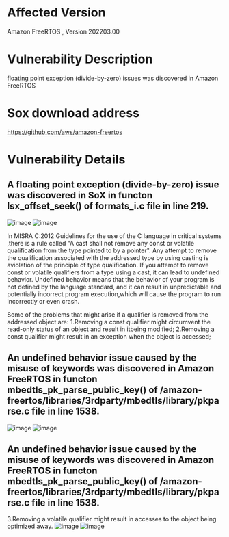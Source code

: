# Affected Version
Amazon FreeRTOS , Version 202203.00

# Vulnerability Description
floating point exception (divide-by-zero) issues was discovered in Amazon FreeRTOS 

# Sox download address
https://github.com/aws/amazon-freertos


# Vulnerability Details

## A floating point exception (divide-by-zero) issue was discovered in SoX in functon lsx_offset_seek() of formats_i.c file in line 219.

![image](https://github.com/dongyuma/sox-defects/assets/87286944/7926fe06-061a-45ae-8106-47c86a27defa)
![image](https://github.com/dongyuma/sox-defects/assets/87286944/3b182e3b-b5a9-4c39-879e-4876c1e88e56)


In MISRA C:2012 Guidelines for the use of the C language in critical systems ,there is a rule called "A cast shall not remove any const or volatile qualification from the type pointed to by a pointer".
Any attempt to remove the qualification associated with the addressed type by using casting is aviolation of the principle of type qualification.
If you attempt to remove const or volatile qualifiers from a type using a cast, it can lead to undefined behavior. Undefined behavior means that the behavior of your program is not defined by the language standard, and it can result in unpredictable and potentially incorrect program execution,which will cause the program to run incorrectly or even crash.

Some of the problems that might arise if a qualifier is removed from the addressed object are:
1.Removing a const qualifier might circumvent the read-only status of an object and result in itbeing modified;
2.Removing a const qualifier might result in an exception when the object is accessed;
## An undefined behavior issue caused by the misuse of keywords was discovered in Amazon FreeRTOS in functon mbedtls_pk_parse_public_key() of /amazon-freertos/libraries/3rdparty/mbedtls/library/pkparse.c file in line 1538.
![image](https://github.com/dongyuma/sox-defects/assets/87286944/48aabc41-0d93-4b96-8ed8-ed1bcd03c34d)
![image](https://github.com/dongyuma/sox-defects/assets/87286944/a489c0bd-29cf-4e5b-9b0a-e2579a39426f)


## An undefined behavior issue caused by the misuse of keywords was discovered in Amazon FreeRTOS in functon mbedtls_pk_parse_public_key() of /amazon-freertos/libraries/3rdparty/mbedtls/library/pkparse.c file in line 1538.
3.Removing a volatile qualifier might result in accesses to the object being optimized away.
![image](https://github.com/dongyuma/sox-defects/assets/87286944/df862000-3e63-4f14-aa54-3a49306c40fb)
![image](https://github.com/dongyuma/sox-defects/assets/87286944/0c3c759b-ba37-44f6-a918-0fc23fde5cc2)






    







